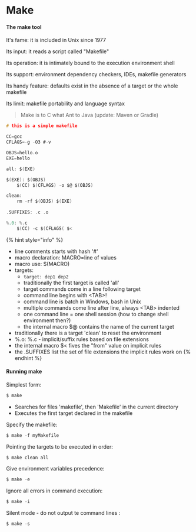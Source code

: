# Make



#### The make tool

It's fame: it is included in Unix since 1977

Its input: it reads a script called "Makefile"

Its operation: it is intimately bound to the execution environment shell  

Its support: environment dependency checkers, IDEs, makefile generators

Its handy feature: defaults exist in the absence of a target or the whole makefile

Its limit: makefile portability and language syntax

> Make is to C what Ant to Java \(update: Maven or Gradle\)



```c
# this is a simple makefile

CC=gcc
CFLAGS=-g -O3 #-v

OBJS=hello.o
EXE=hello

all: $(EXE)

$(EXE): $(OBJS)
    $(CC) $(CFLAGS) -o $@ $(OBJS)

clean:
    rm -rf $(OBJS) $(EXE)
    
.SUFFIXES: .c .o

%.0: %.c
    $(CC) -c $(CFLAGS( $<

```

{% hint style="info" %}
* line comments starts with hash '\#'
* macro declaration: MACRO=line of values
* macro use: $\(MACRO\)
* targets:
  * `target: dep1 dep2`
  * traditionally the first target is called 'all'
  * target commands come in a line following target
  * command line begins with &lt;TAB&gt;!
  * command line is batch in Windows, bash in Unix
  * multiple commands come line after line, always &lt;TAB&gt; indented
  * one command line = one shell session \(how to change shell environment then?\)
  * the internal macro $@ contains the name of the current target
* traditionally there is a target 'clean' to reset the environment
* %.o: %.c  - implicit/suffix rules based on file extensions
* the internal macro $&lt; fives the "from" value on implicit rules
* the .SUFFIXES list the set of file extensions the implicit rules work on
{% endhint %}



#### Running make

Simplest form:

```c
$ make
```

* Searches for files 'makefile', then 'Makefile' in the current directory
* Executes the first target declared in the makefile

 

Specify the makefile:

```c
$ make -f myMakefile
```

Pointing the targets to be executed in order:

```c
$ make clean all
```

Give environment variables precedence:

```c
$ make -e
```

Ignore all errors in command execution:

```c
$ make -i
```

Silent mode - do  not output te command lines :

```c
$ make -s
```

